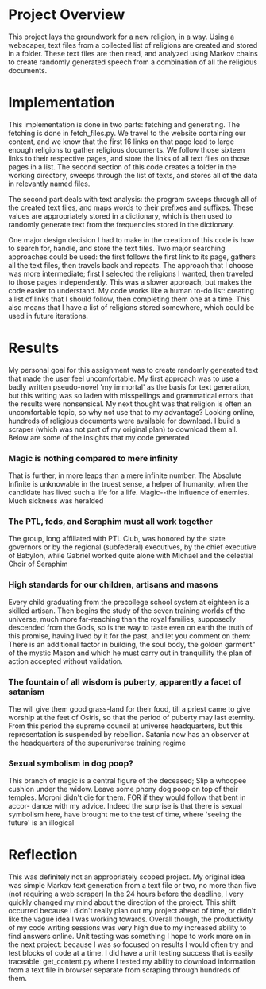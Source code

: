 # Project Overview
This project lays the groundwork for a new religion, in a way.  Using a webscaper, text files from a collected list of religions are created and stored in a folder.  These text files are then read, and analyzed using Markov chains to create randomly generated speech from a combination of all the religious documents.

# Implementation
This implementation is done in two parts: fetching and generating.  The fetching is done in fetch_files.py.  We travel to the website containing our content, and we know that the first 16 links on that page lead to large enough religions to gather religious documents.  We follow those sixteen links to their respective pages, and store the links of all text files on those pages in a list.  The second section of this code creates a folder in the working directory, sweeps through the list of texts, and stores all of the data in relevantly named files.

The second part deals with text analysis: the program sweeps through all of the created text files, and maps words to their prefixes and suffixes.  These values are appropriately stored in a dictionary, which is then used to randomly generate text from the frequencies stored in the dictionary.

One major design decision I had to make in the creation of this code is how to search for, handle, and store the text files.  Two major searching approaches could be used: the first follows the first link to its page, gathers all the text files, then travels back and repeats.  The approach that I choose was more intermediate; first I selected the religions I wanted, then traveled to those pages independently.  This was a slower approach, but makes the code easier to understand.  My code works like a human to-do list: creating a list of links that I should follow, then completing them one at a time.  This also means that I have a list of religions stored somewhere, which could be used in future iterations.

# Results
My personal goal for this assignment was to create randomly generated text that made the user feel uncomfortable.  My first approach was to use a badly written pseudo-novel 'my immortal' as the basis for text generation, but this writing was so laden with misspellings and grammatical errors that the results were nonsensical.  My next thought was that religion is often an uncomfortable topic, so why not use that to my advantage?  Looking online, hundreds of religious documents were available for download.  I build a scraper (which was not part of my original plan) to download them all.  Below are some of the insights that my code generated

### Magic is nothing compared to mere infinity
That is further, in more leaps than a mere infinite number. The Absolute Infinite is unknowable in the truest sense, a helper of humanity, when the candidate has lived such a life for a life. Magic--the influence of enemies. Much sickness was heralded

### The PTL, feds, and Seraphim must all work together
The group, long affiliated with PTL Club, was honored by the state governors or by the regional (subfederal) executives, by the chief executive of Babylon, while Gabriel worked quite alone with Michael and the celestial Choir of Seraphim

### High standards for our children, artisans and masons
Every child graduating from the precollege school system at eighteen is a skilled artisan. Then begins the study of the seven training worlds of the universe, much more far-reaching than the royal families, supposedly descended from the Gods, so is the way to taste even on earth the truth of this promise, having lived by it for the past, and let you comment on them: There is an additional factor in building, the soul body, the golden garment" of the mystic Mason and which he must carry out in tranquillity the plan of action accepted without validation.

### The fountain of all wisdom is puberty, apparently a facet of satanism
The will give them good grass-land for their food, till a priest came to give worship at the feet of Osiris, so that the period of puberty may last eternity. From this period the supreme council at universe headquarters, but this representation is suspended by rebellion. Satania now has an observer at the headquarters of the superuniverse training regime

### Sexual symbolism in dog poop?
This branch of magic is a central figure of the deceased; Slip a whoopee cushion under the widow. Leave some phony dog poop on top of their temples. Moroni didn't die for them. FOR if they would follow that bent in accor- dance with my advice. Indeed the surprise is that there is sexual symbolism here, have brought me to the test of time, where 'seeing the future' is an illogical

# Reflection
This was definitely not an appropriately scoped project.  My original idea was simple Markov text generation from a text file or two, no more than five (not requiring a web scraper) In the 24 hours before the deadline, I very quickly changed my mind about the direction of the project.  This shift occurred because I didn't really plan out my project ahead of time, or didn't like the vague idea I was working towards.  Overall though, the productivity of my code writing sessions was very high due to my increased ability to find answers online.  Unit testing was something I hope to work more on in the next project: because I was so focused on results I would often try and test blocks of code at a time.  I did have a unit testing success that is easily traceable: get_content.py where I tested my ability to download information from a text file in browser separate from scraping through hundreds of them.
